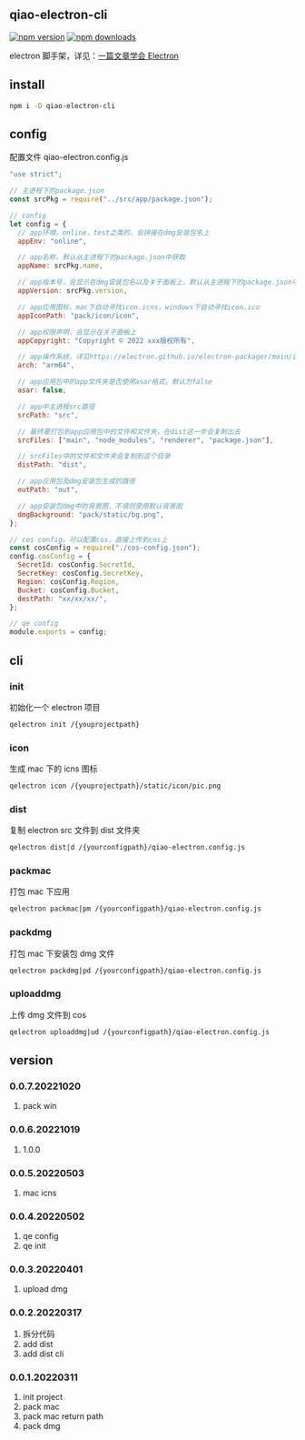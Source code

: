 ## qiao-electron-cli

[![npm version](https://img.shields.io/npm/v/qiao-electron-cli.svg?style=flat-square)](https://www.npmjs.org/package/qiao-electron-cli)
[![npm downloads](https://img.shields.io/npm/dm/qiao-electron-cli.svg?style=flat-square)](https://npm-stat.com/charts.html?package=qiao-electron-cli)

electron 脚手架，详见：[一篇文章学会 Electron](https://blog.insistime.com/electron)

## install

```bash
npm i -D qiao-electron-cli
```

## config

配置文件 qiao-electron.config.js

```javascript
"use strict";

// 主进程下的package.json
const srcPkg = require("../src/app/package.json");

// config
let config = {
  // app环境，online，test之类的，会拼接在dmg安装包名上
  appEnv: "online",

  // app名称，默认从主进程下的package.json中获取
  appName: srcPkg.name,

  // app版本号，会显示在dmg安装包名以及关于面板上，默认从主进程下的package.json中获取
  appVersion: srcPkg.version,

  // app应用图标，mac下自动寻找icon.icns，windows下自动寻找icon.ico
  appIconPath: "pack/icon/icon",

  // app权限声明，会显示在关于面板上
  appCopyright: "Copyright © 2022 xxx版权所有",

  // app操作系统，详见https://electron.github.io/electron-packager/main/interfaces/electronpackager.options.html#arch
  arch: "arm64",

  // app应用包中的app文件夹是否使用asar格式，默认为false
  asar: false,

  // app中主进程src路径
  srcPath: "src",

  // 最终要打包到app应用包中的文件和文件夹，在dist这一步会复制出去
  srcFiles: ["main", "node_modules", "renderer", "package.json"],

  // srcFiles中的文件和文件夹会复制到这个目录
  distPath: "dist",

  // app应用包及dmg安装包生成的路径
  outPath: "out",

  // app安装包dmg中的背景图，不填则使用默认背景图
  dmgBackground: "pack/static/bg.png",
};

// cos config，可以配置cos，直接上传到cos上
const cosConfig = require("./cos-config.json");
config.cosConfig = {
  SecretId: cosConfig.SecretId,
  SecretKey: cosConfig.SecretKey,
  Region: cosConfig.Region,
  Bucket: cosConfig.Bucket,
  destPath: "xx/xx/xx/",
};

// qe config
module.exports = config;
```

## cli

### init

初始化一个 electron 项目

```bash
qelectron init /{youprojectpath}
```

### icon

生成 mac 下的 icns 图标

```bash
qelectron icon /{youprojectpath}/static/icon/pic.png
```

### dist

复制 electron src 文件到 dist 文件夹

```bash
qelectron dist|d /{yourconfigpath}/qiao-electron.config.js
```

### packmac

打包 mac 下应用

```bash
qelectron packmac|pm /{yourconfigpath}/qiao-electron.config.js
```

### packdmg

打包 mac 下安装包 dmg 文件

```bash
qelectron packdmg|pd /{yourconfigpath}/qiao-electron.config.js
```

### uploaddmg

上传 dmg 文件到 cos

```bash
qelectron uploaddmg|ud /{yourconfigpath}/qiao-electron.config.js
```

## version

### 0.0.7.20221020

1. pack win

### 0.0.6.20221019

1. 1.0.0

### 0.0.5.20220503

1. mac icns

### 0.0.4.20220502

1. qe config
2. qe init

### 0.0.3.20220401

1. upload dmg

### 0.0.2.20220317

1. 拆分代码
2. add dist
3. add dist cli

### 0.0.1.20220311

1. init project
2. pack mac
3. pack mac return path
4. pack dmg
